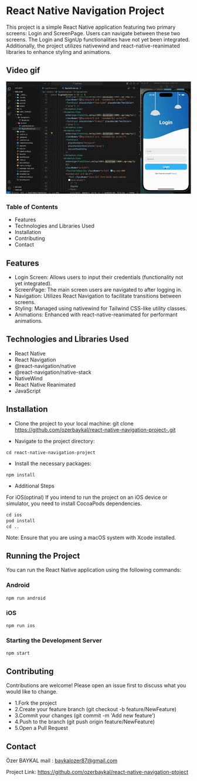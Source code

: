 # React Native Navigation Project

This project is a simple React Native application featuring two primary screens: Login and ScreenPage. Users can navigate between these two screens. The Login and SignUp functionalities have not yet been integrated. Additionally, the project utilizes nativewind and react-native-reanimated libraries to enhance styling and animations.

## Video gif

![](./assets/images/onelog.gif)

### Table of Contents

- Features
- Technologies and Libraries Used
- Installation
- Contributing
- Contact

## Features

- Login Screen: Allows users to input their credentials (functionality not yet integrated).
- ScreenPage: The main screen users are navigated to after logging in.
- Navigation: Utilizes React Navigation to facilitate transitions between screens.
- Styling: Managed using nativewind for Tailwind CSS-like utility classes.
- Animations: Enhanced with react-native-reanimated for performant animations.

## Technologies and Lİbraries Used

- React Native
- React Navigation
- @react-navigation/native
- @react-navigation/native-stack
- NativeWind
- React Native Reanimated
- JavaScript

## Installation

- Clone the project to your local machine:
  git clone https://github.com/ozerbaykal/react-native-navigation-project-.git

- Navigate to the project directory:

```
cd react-native-navigation-project
```

- Install the necessary packages:

```
npm install
```

- Additional Steps

For iOS(optinal)
If you intend to run the project on an iOS device or simulator, you need to install CocoaPods dependencies.

```
cd ios
pod install
cd ..

```

Note: Ensure that you are using a macOS system with Xcode installed.

## Running the Project

You can run the React Native application using the following commands:

### Android

```
npm run android

```

### iOS

```
npm run ios

```

### Starting the Development Server

```
npm start

```

<h2>Contributing</h2>

Contributions are welcome! Please open an issue first to discuss what you would like to change.

- 1.Fork the project
- 2.Create your feature branch (git checkout -b feature/NewFeature)
- 3.Commit your changes (git commit -m 'Add new feature')
- 4.Push to the branch (git push origin feature/NewFeature)
- 5.Open a Pull Request

<h2>Contact</h2>

Özer BAYKAL mail : baykalozer87@gmail.com

Project Link: https://github.com/ozerbaykal/react-native-navigation-ptoject
